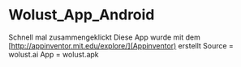 # Wolust_App_Android
Schnell mal zusammengeklickt
Diese App wurde mit dem [http://appinventor.mit.edu/explore/](Appinventor) erstellt
Source = wolust.ai
App = wolust.apk
